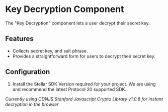 # Key Decryption Component

The "Key Decryption" component lets a user decrypt their secret key.

## Features

- Collects secret key, and salt phrase.
- Provides a straightforward form for users to decrypt their secret key.

## Configuration

1. Install the Stellar SDK Version required for your project. We are using and recommend the latest Protocol 20 supported SDK.


*Currently using CDNJS Stanford Javascript Crypto Library v1.0.8 for instant decryption in the browser*